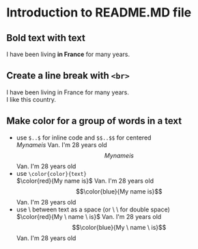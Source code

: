 # Introduction to README.MD file
## Bold text with **text**
I have been living **in France** for many years.
## Create a line break with  `<br>`
I have been living in France for many years.  <br> I like this country. 
## Make color for a group of words in a text 
- use `$..$` for inline code and `$$..$$` for centered
  <br> $My name is$ Van. I'm 28 years old
  <br> $$My name is$$ Van. I'm 28 years old
- use `\color{color}{text}` 
  <br> $\color{red}{My name is}$ Van. I'm 28 years old
  <br> $$\color{blue}{My name is}$$ Van. I'm 28 years old
- use \ between text as a space (or \ \ for double space)
  <br> $\color{red}{My \ name \ is}$ Van. I'm 28 years old
  <br> $$\color{blue}{My \ name \ is}$$ Van. I'm 28 years old
